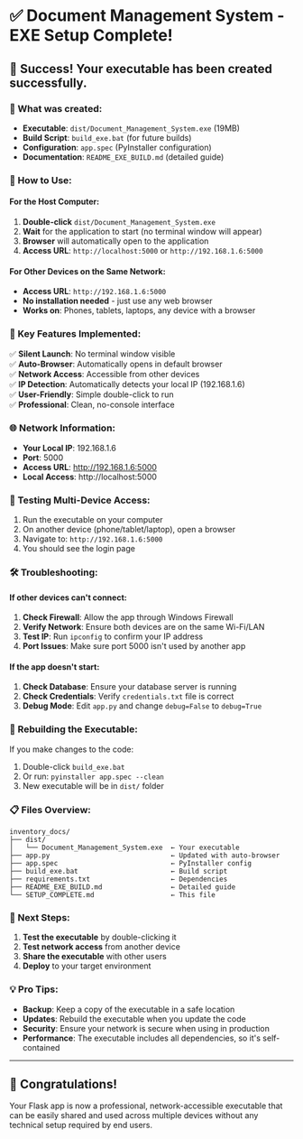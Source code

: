 # ✅ Document Management System - EXE Setup Complete!

## 🎉 Success! Your executable has been created successfully.

### 📁 What was created:
- **Executable**: `dist/Document_Management_System.exe` (19MB)
- **Build Script**: `build_exe.bat` (for future builds)
- **Configuration**: `app.spec` (PyInstaller configuration)
- **Documentation**: `README_EXE_BUILD.md` (detailed guide)

### 🚀 How to Use:

#### For the Host Computer:
1. **Double-click** `dist/Document_Management_System.exe`
2. **Wait** for the application to start (no terminal window will appear)
3. **Browser** will automatically open to the application
4. **Access URL**: `http://localhost:5000` or `http://192.168.1.6:5000`

#### For Other Devices on the Same Network:
- **Access URL**: `http://192.168.1.6:5000`
- **No installation needed** - just use any web browser
- **Works on**: Phones, tablets, laptops, any device with a browser

### 🔧 Key Features Implemented:

✅ **Silent Launch**: No terminal window visible  
✅ **Auto-Browser**: Automatically opens in default browser  
✅ **Network Access**: Accessible from other devices  
✅ **IP Detection**: Automatically detects your local IP (192.168.1.6)  
✅ **User-Friendly**: Simple double-click to run  
✅ **Professional**: Clean, no-console interface  

### 🌐 Network Information:
- **Your Local IP**: 192.168.1.6
- **Port**: 5000
- **Access URL**: http://192.168.1.6:5000
- **Local Access**: http://localhost:5000

### 📱 Testing Multi-Device Access:
1. Run the executable on your computer
2. On another device (phone/tablet/laptop), open a browser
3. Navigate to: `http://192.168.1.6:5000`
4. You should see the login page

### 🛠️ Troubleshooting:

#### If other devices can't connect:
1. **Check Firewall**: Allow the app through Windows Firewall
2. **Verify Network**: Ensure both devices are on the same Wi-Fi/LAN
3. **Test IP**: Run `ipconfig` to confirm your IP address
4. **Port Issues**: Make sure port 5000 isn't used by another app

#### If the app doesn't start:
1. **Check Database**: Ensure your database server is running
2. **Check Credentials**: Verify `credentials.txt` file is correct
3. **Debug Mode**: Edit `app.py` and change `debug=False` to `debug=True`

### 🔄 Rebuilding the Executable:
If you make changes to the code:
1. Double-click `build_exe.bat`
2. Or run: `pyinstaller app.spec --clean`
3. New executable will be in `dist/` folder

### 📋 Files Overview:
```
inventory_docs/
├── dist/
│   └── Document_Management_System.exe  ← Your executable
├── app.py                              ← Updated with auto-browser
├── app.spec                            ← PyInstaller config
├── build_exe.bat                       ← Build script
├── requirements.txt                    ← Dependencies
├── README_EXE_BUILD.md                 ← Detailed guide
└── SETUP_COMPLETE.md                   ← This file
```

### 🎯 Next Steps:
1. **Test the executable** by double-clicking it
2. **Test network access** from another device
3. **Share the executable** with other users
4. **Deploy** to your target environment

### 💡 Pro Tips:
- **Backup**: Keep a copy of the executable in a safe location
- **Updates**: Rebuild the executable when you update the code
- **Security**: Ensure your network is secure when using in production
- **Performance**: The executable includes all dependencies, so it's self-contained

---

## 🎊 Congratulations! 
Your Flask app is now a professional, network-accessible executable that can be easily shared and used across multiple devices without any technical setup required by end users. 